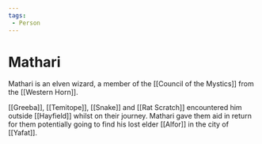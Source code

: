 ```yaml
---
tags:
 - Person
---
```


# Mathari

Mathari is an elven wizard, a member of the [[Council of the Mystics]] from the [[Western Horn]].

[[Greeba]], [[Temitope]], [[Snake]] and [[Rat Scratch]] encountered him outside [[Hayfield]] whilst on their journey.
Mathari gave them aid in return for them potentially going to find his lost elder [[Alfor]] in the city of [[Yafat]].